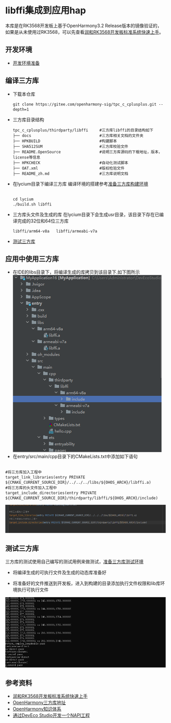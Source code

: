 # libffi集成到应用hap
本库是在RK3568开发板上基于OpenHarmony3.2 Release版本的镜像验证的，如果是从未使用过RK3568，可以先查看[润和RK3568开发板标准系统快速上手](https://gitee.com/openharmony-sig/knowledge_demo_temp/tree/master/docs/rk3568_helloworld)。
## 开发环境
- [开发环境准备](../../../docs/hap_integrate_environment.md)

## 编译三方库
- 下载本仓库
  ```
  git clone https://gitee.com/openharmony-sig/tpc_c_cplusplus.git --depth=1
  ```
- 三方库目录结构
  ```
  tpc_c_cplusplus/thirdparty/libffi     #三方库libffi的目录结构如下
  ├── docs                              #三方库相关文档的文件夹
  ├── HPKBUILD                          #构建脚本
  ├── SHA512SUM                         #三方库校验文件
  ├── README.OpenSource                 #说明三方库源码的下载地址，版本，license等信息
  ├── HPKCHECK                          #自动化测试脚本
  ├── OAT.xml                           #版权检验文件  
  ├── README_zh.md                      #三方库说明文档
  ```


- 在lycium目录下编译三方库
  编译环境的搭建参考[准备三方库构建环境](../../../lycium/README.md#1编译环境准备)
  
  ```
  
  cd lycium
  ./build.sh libffi
  ```
- 三方库头文件及生成的库
  在lycium目录下会生成usr目录，该目录下存在已编译完成的32位和64位三方库
  
  ```
  libffi/arm64-v8a   libffi/armeabi-v7a          
  ```
  
- [测试三方库](#测试三方库)

## 应用中使用三方库
- 在IDE的libs目录下，将编译生成的库拷贝到该目录下.如下图所示
&nbsp;![libffi_install](pic/libffi_install.png)
- 在entry/src/main/cpp目录下的CMakeLists.txt中添加如下语句
 ```shell
  
#将三方库加入工程中
target_link_libraries(entry PRIVATE ${CMAKE_CURRENT_SOURCE_DIR}/../../../libs/${OHOS_ARCH}/libffi.a)
#将三方库的头文件加入工程中
target_include_directories(entry PRIVATE ${CMAKE_CURRENT_SOURCE_DIR}/thirdparty/libffi/${OHOS_ARCH}/include)
  ```
  ![libffi_usage](pic/libffi_usage.png)
## 测试三方库
三方库的测试使用自己编写的测试用例来做测试，[准备三方库测试环境](../../../lycium/README.md#3ci环境准备)

- 将编译生成的可执行文件及生成的动态库准备好

- 将准备好的文件推送到开发板，进入到构建的目录添加执行文件权限和lib库环境执行可执行文件

![libffi](pic/libffi_test.png)

## 参考资料
- [润和RK3568开发板标准系统快速上手](https://gitee.com/openharmony-sig/knowledge_demo_temp/tree/master/docs/rk3568_helloworld)
- [OpenHarmony三方库地址](https://gitee.com/openharmony-tpc)
- [OpenHarmony知识体系](https://gitee.com/openharmony-sig/knowledge)
- [通过DevEco Studio开发一个NAPI工程](https://gitee.com/openharmony-sig/knowledge_demo_temp/blob/master/docs/napi_study/docs/hello_napi.md)
